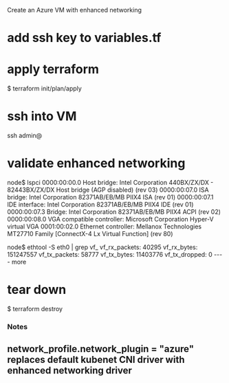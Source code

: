 Create an Azure VM with enhanced networking

# add ssh key to variables.tf

# apply terraform
$ terraform init/plan/apply

# ssh into VM
ssh admin@<publicIP>

# validate enhanced networking
node$  lspci
0000:00:00.0 Host bridge: Intel Corporation 440BX/ZX/DX - 82443BX/ZX/DX Host bridge (AGP disabled) (rev 03)
0000:00:07.0 ISA bridge: Intel Corporation 82371AB/EB/MB PIIX4 ISA (rev 01)
0000:00:07.1 IDE interface: Intel Corporation 82371AB/EB/MB PIIX4 IDE (rev 01)
0000:00:07.3 Bridge: Intel Corporation 82371AB/EB/MB PIIX4 ACPI (rev 02)
0000:00:08.0 VGA compatible controller: Microsoft Corporation Hyper-V virtual VGA
0001:00:02.0 Ethernet controller: Mellanox Technologies MT27710 Family [ConnectX-4 Lx Virtual Function] (rev 80)

node$ ethtool -S eth0 | grep vf_
     vf_rx_packets: 40295
     vf_rx_bytes: 151247557
     vf_tx_packets: 58777
     vf_tx_bytes: 11403776
     vf_tx_dropped: 0
     ---- more

# tear down
$ terraform destroy

### Notes
## network_profile.network_plugin = "azure" replaces default kubenet CNI driver with enhanced networking driver
